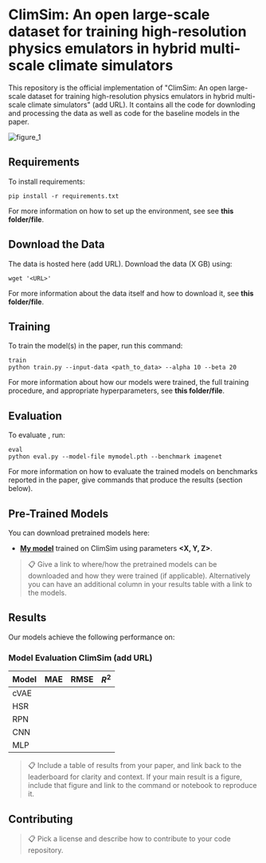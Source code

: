 # ClimSim: An open large-scale dataset for training high-resolution physics emulators in hybrid multi-scale climate simulators

This repository is the official implementation of "ClimSim: An open large-scale dataset for training high-resolution physics emulators in hybrid multi-scale climate simulators" (add URL). It contains all the code for downloding and processing the data as well as code for the baseline models in the paper.

![figure_1](./figure_1.png)

## Requirements

To install requirements:
```
pip install -r requirements.txt
```
For more information on how to set up the environment, see see **this folder/file**. 

## Download the Data

The data is hosted here (add URL). Download the data (X GB) using:
```
wget '<URL>'
```
For more information about the data itself and how to download it, see **this folder/file**.

## Training

To train the model(s) in the paper, run this command:
```
train
python train.py --input-data <path_to_data> --alpha 10 --beta 20
```
For more information about how our models were trained, the full training procedure, and appropriate hyperparameters, see **this folder/file**.

## Evaluation

To evaluate **<model name>**, run:
```
eval
python eval.py --model-file mymodel.pth --benchmark imagenet
```
For more information on how to evaluate the trained models on benchmarks reported in the paper, give commands that produce the results (section below).

## Pre-Trained Models

You can download pretrained models here:

- **[My model](https://drive.google.com/mymodel.pth)** trained on ClimSim using parameters **<X, Y, Z>**. 

>📋  Give a link to where/how the pretrained models can be downloaded and how they were trained (if applicable).  Alternatively you can have an additional column in your results table with a link to the models.

## Results

Our models achieve the following performance on:

### Model Evaluation ClimSim (add URL)

|  Model |  MAE  |  RMSE  |  $R^2$  |
| ------ | ----- | ------ | ------- |
|  cVAE  |       |        |         |
|  HSR   |       |        |         |
|  RPN   |       |        |         |
|  CNN   |       |        |         |
|  MLP   |       |        |         |

>📋  Include a table of results from your paper, and link back to the leaderboard for clarity and context. If your main result is a figure, include that figure and link to the command or notebook to reproduce it.

## Contributing

>📋  Pick a license and describe how to contribute to your code repository. 
